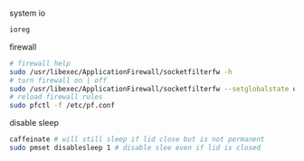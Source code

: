system io
```bash
ioreg
```

firewall
```bash
# firewall help
sudo /usr/libexec/ApplicationFirewall/socketfilterfw -h
# turn firewall on | off
sudo /usr/libexec/ApplicationFirewall/socketfilterfw --setglobalstate on | off
# reload firewall rules
sudo pfctl -f /etc/pf.conf
```

disable sleep
```bash
caffeinate # will still sleep if lid close but is not permanent
sudo pmset disablesleep 1 # disable slee even if lid is closed
```